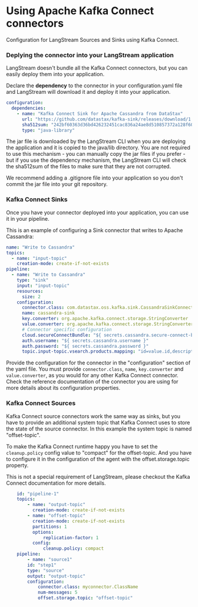 # Using Apache Kafka Connect connectors

Configuration for LangStream Sources and Sinks using Kafka Connect.

### Deplying the connector into your LangStream application

LangStream doesn't bundle all the Kafka Connect connectors, but you can easily deploy them into your application.

Declare the **dependency** to the connector in your configuration.yaml file and LangStream will download it and deploy it into your application.

```yaml
configuration:
  dependencies:
    - name: "Kafka Connect Sink for Apache Cassandra from DataStax"
      url: "https://github.com/datastax/kafka-sink/releases/download/1.5.0/kafka-connect-cassandra-sink-1.5.0.jar"
      sha512sum: "242bf60363d36bd426232451cac836a24ae8d510857372a128f601503ad77aa9eabf14c4f484ca0830b6a68d9e8664e3820739ad8dd3deee2c58e49a94a20a3c"
      type: "java-library"
```

The jar file is downloaded by the LangStream CLI when you are deploying the application and it is copied to the java/lib directory.
You are not required to use this mechanism - you can manually copy the jar files if you prefer - but if you use the dependency mechanism, the LangStream CLI will check the sha512sum of the files to make sure that they are not corrupted.

We recommend adding a .gitignore file into your application so you don't commit the jar file into your git repository.


### Kafka Connect Sinks

Once you have your connector deployed into your application, you can use it in your pipeline.

This is an example of configuring a Sink connector that writes to Apache Cassandra:

```yaml
name: "Write to Cassandra"
topics:
  - name: "input-topic"
    creation-mode: create-if-not-exists
pipeline:
  - name: "Write to Cassandra"
    type: "sink"
    input: "input-topic"
    resources:
      size: 2
    configuration:
      connector.class: com.datastax.oss.kafka.sink.CassandraSinkConnector
      name: cassandra-sink
      key.converter: org.apache.kafka.connect.storage.StringConverter
      value.converter: org.apache.kafka.connect.storage.StringConverter
      # Connector specific configuration
      cloud.secureConnectBundle: "${ secrets.cassandra.secure-connect-bundle }"
      auth.username: "${ secrets.cassandra.username }"
      auth.password: "${ secrets.cassandra.password }"
      topic.input-topic.vsearch.products.mapping: "id=value.id,description=value.description,name=value.name"
```

Provide the configuration for the connector in the "configuration" section of the yaml file.
You must provide `connector.class`, `name`, `key.converter` and `value.converter`, as you would for any other Kafka Connect connector.
Check the reference documentation of the connector you are using for more details about its configuration properties.

### Kafka Connect Sources

Kafka Connect source connectors work the same way as sinks, but you have to provide an additional system topic that Kafka Connect uses to store the state of the source connector.
In this example the system topic is named "offset-topic".

To make the Kafka Connect runtime happy you have to set the `cleanup.policy` config value to "compact" for the offset-topic.
And you have to configure it in the configuration of the agent with the offset.storage.topic property.

This is not a special requirement of LangStream, please checkout the Kafka Connect documentation for more details.

```yaml
    id: "pipeline-1"
    topics:
        - name: "output-topic"
          creation-mode: create-if-not-exists
        - name: "offset-topic"
          creation-mode: create-if-not-exists
          partitions: 1
          options:
              replication-factor: 1
          config:
              cleanup.policy: compact
    pipeline:
        - name: "source1"
        id: "step1"
        type: "source"
        output: "output-topic"
        configuration:
            connector.class: myconnector.ClassName
            num-messages: 5
            offset.storage.topic: "offset-topic"
```